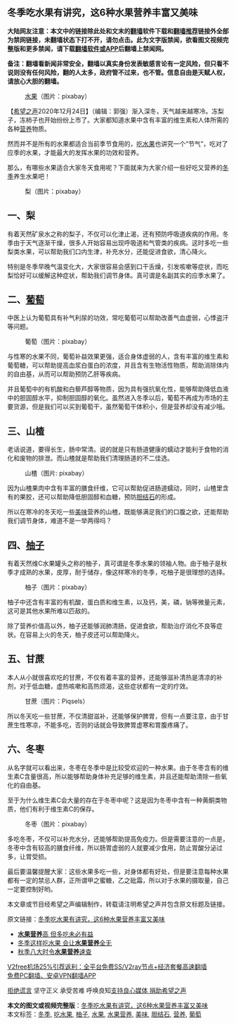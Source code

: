  <h2>冬季吃水果有讲究，这6种水果营养丰富又美味</h2> <p class="notice"><b>大陆网友注意：本文中的链接除此处和文末的<a href="https://github.com/bannedbook/fanqiang" >翻墙</a>软件下载和<a href="https://github.com/killgcd/justmysocks/blob/master/README.md">翻墙推荐</a>链接外全部为禁网链接，未翻墙状态下打不开，请勿点击。此为文字版禁闻，欲看图文视频完整版和更多禁闻，请下载<a href="https://github.com/bannedbook/fanqiang">翻墙软件或APP</a>后翻墙上禁闻网。</p><p>备注：翻墙看新闻非常安全，翻墙以真实身份发表敏感言论有一定风险，但只看不说则没有任何风险，翻的人太多，政府管不过来，也不管。信息自由是天赋人权，请放心大胆的翻墙。</b></p>  <div class="entry"> <figure><figcaption><a href="https://www.bannedbook.org/bnews/tag/%e6%b0%b4%e6%9e%9c/" class="st_tag internal_tag" rel="tag" title="标签 水果 下的日志">水果</a>（图片：pixabay）</figcaption></figure> <p>【<span class='wp_keywordlink_affiliate'><a href="https://www.soundofhope.org" title="希望之声" target="_blank">希望之声</a></span>2020年12月24日】（编辑：郭强）渐入深冬，天气越来越寒冷。冻梨子，冻柿子也开始纷纷上市了。大家都知道水果中含有丰富的维生素和人体所需的各种<a href="https://www.bannedbook.org/bnews/tag/%E8%90%A5%E5%85%BB/" class="st_tag internal_tag" rel="tag" title="标签 营养 下的日志">营养</a>物质。</p> <p>然而并不是所有的水果都适合当前季节食用的，<a href="https://www.bannedbook.org/bnews/tag/%E5%90%83%E6%B0%B4%E6%9E%9C/" class="st_tag internal_tag" rel="tag" title="标签 吃水果 下的日志">吃水果</a>也讲究一个“节气”，吃对了应季的水果，才能最大的发挥水果的功效和营养。</p> <p>那么，有哪些水果适合大家冬天食用呢？下面就来为大家介绍一些好吃又营养的<a href="https://www.bannedbook.org/bnews/tag/%e5%86%ac%e5%ad%a3/" class="st_tag internal_tag" rel="tag" title="标签 冬季 下的日志">冬季</a>养生水果吧！</p> <figure><figcaption>梨（图片：pixabay）</figcaption></figure> <h2>一、梨</h2> <p>有着天然矿泉水之称的梨子，不仅可以化津止渴，还有预防呼吸道疾病的作用。冬季由于天气逐渐干燥，很多人开始容易出现呼吸道和气管类的疾病。这时多吃一些梨类水果，可以帮助我们口内生津，补充水分，还能促进食欲，清心降火。</p> <p>特别是冬季早晚气温变化大，大家很容易会感到口干舌燥，引发咳嗽等症状，而吃梨恰好可以缓解这种症状，帮助我们调节身体。真可谓是名副其实的应季水果了。</p>  <h2>二、<a href="https://www.bannedbook.org/bnews/tag/%e8%91%a1%e8%90%84/" class="st_tag internal_tag" rel="tag" title="标签 葡萄 下的日志">葡萄</a></h2> <p>中医上认为葡萄具有补气利尿的功效，常吃葡萄可以帮助改善气血虚弱，心悸盗汗等问题。</p> <figure><figcaption>葡萄（图片：pixabay）</figcaption></figure> <p>与性寒的水果不同，葡萄补益效果更强，适合身体虚弱的人，含有丰富的维生素和葡萄糖，可以帮助提高血浆白蛋白的浓度，并且含有生物活性物质，帮助消除体内的自由基，从而可以帮助预防乙肝等疾病。</p> <p>并且葡萄中的有机酸和白藜芦醇等物质，因为具有强抗氧化性，能够帮助降低血液中的胆固醇水平，抑制胆固醇的氧化。虽然进入冬季以后，葡萄不再成为市场的主要货源，但是我们可以买到葡萄干，虽然葡萄干体积小，但是营养却没有减少哦。</p> <h2>三、山楂</h2> <p>老话说道，要得长生，肠中常清。说的就是只有肠道健康的蠕动才能利于食物的消化和废物的排泄。而山楂就是帮助我们清理肠道的不二佳选。</p> <figure><figcaption>山楂（图片: pixabay）</figcaption></figure> <p>因为山楂果肉中含有丰富的膳食纤维，它可以帮助促进肠道蠕动，同时，山楂里含有的果胶，还可以帮助降低胆固醇和血糖，预防<a href="https://www.bannedbook.org/bnews/tag/%e8%83%86%e7%bb%93%e7%9f%b3/" class="st_tag internal_tag" rel="tag" title="标签 胆结石 下的日志">胆结石</a>的形成。</p>  <p>所以在寒冷的冬天吃一些<a href="https://www.bannedbook.org/bnews/tag/%E7%BE%8E%E5%91%B3/" class="st_tag internal_tag" rel="tag" title="标签 美味 下的日志">美味</a>营养的山楂，既能够满足我们的口腹之欲，还能帮助我们调节身体，难道不是一举两得吗？</p> <h2>四、<a href="https://www.bannedbook.org/bnews/tag/%e6%9f%9a%e5%ad%90/" class="st_tag internal_tag" rel="tag" title="标签 柚子 下的日志">柚子</a></h2> <p>有着天然维C水果罐头之称的柚子，真可谓是冬季水果的领袖人物。由于柚子是秋季才成熟的水果，皮厚，耐于储存，像这样寒冷的冬季，吃柚子是很理想的选择。</p> <figure><figcaption>柚子（图片：pixabay）</figcaption></figure> <p>柚子中还含有丰富的有机酸，蛋白质和维生素，以及钙，美，磷，钠等微量元素，这可是其他水果所难以匹敌的。</p> <p>除了营养价值高以外，柚子还能够润肺清肠，促进食欲，帮助治疗消化不良等症状。在容易上火的冬天，柚子皮还可以帮助降火。</p> <h2>五、甘蔗</h2> <p>本人从小就很喜欢吃的甘蔗，不仅有着丰富的营养，还能够滋补清热是清凉的补剂，对于低血糖，虚热咳嗽和高热烦渴，这些症状都有一定的疗效。</p>  <figure><figcaption>甘蔗（图片：Piqsels）</figcaption></figure> <p>所以冬天吃一些甘蔗，不仅清甜滋补，还能够保护脾胃，但有一点要注意，由于甘蔗生性寒凉，不能多吃，否则的话就会导致脾胃虚寒和胃腹疼痛了。</p> <h2>六、冬枣</h2> <p>从名字就可以看出来，冬枣在冬季中是比较受欢迎的一种水果。由于冬枣含有的维生素C含量很高，所以能够帮助身体补充足够的维生素，并且还能帮助清除一些氧化的自由基。</p> <p>至于为什么维生素C会大量的存在于冬枣中呢？这是因为冬枣中含有一种黄酮类物质，他们有利于维生素C的保存。</p> <figure><figcaption>冬枣（图片：pixabay）</figcaption></figure> <p>多吃冬枣，不仅可以补充水分，还能够帮助提高免疫力。但是需要注意的一点是，冬枣中含有较高的膳食纤维，所以肠胃虚弱的人就要减少食用，防止胃酸分泌过多，让胃受损。</p> <p>最后要温馨提醒大家：这些水果多吃一些，对身体都有好处，但是要注意每种水果都有一定的禁忌人群，正所谓甲之蜜糖，乙之砒霜，所以对于水果的摄取量，自己一定要控制好哟。</p>  <p>本文章或节目经希望之声编辑制作，转载请注明希望之声并包含原文标题及链接。</p> <p>原文链接：<a class="src_link"  href="https://www.soundofhope.org/post/456541" target="_blank">冬季吃水果有讲究，这6种水果营养丰富又美味</a></p> <ul class='op-related-articles' title='相关阅读'> <li><a href='https://www.bannedbook.org/bnews/lifebaike/20170512/758044.html' target='_blank'><b>水果营养</b>高 但多吃未必有益</a></li> <li><a href='https://www.bannedbook.org/bnews/lifebaike/20161214/628731.html' target='_blank'>冬季这样吃水果 会让<b>水果营养</b>全无</a></li> <li><a href='https://www.bannedbook.org/bnews/sohnews/20150930/455659.html' target='_blank'>秋季八大时令<b>水果营养</b>速查</a></li> </ul> <p class="texttj"> <a href="https://www.bannedbook.org/forum23/topic22702.html" target="_blank">V2free机场25%引荐返利：全平台免费SS/V2ray节点+经济套餐高速翻墙</a><br/> <a href="https://github.com/bannedbook/fanqiang/wiki/%E7%A6%81%E9%97%BB%E7%BD%91%E5%AE%89%E5%8D%93%E7%BF%BB%E5%A2%99%E6%96%B0%E9%97%BBAPP" target="_blank">免费PC翻墙、安卓VPN翻墙APP</a></p><p><span class='wp_keywordlink'><a href="https://www.bannedbook.org/forum2/topic1584.html" title="《拒绝谎言》" target="_blank">拒绝谎言</a></span> 坚守正义 承受苦难 呼唤良知<a href="/page/donate">支持良心媒体 捐助希望之声</a></p><a name='sharetosocial'></a>       <div><b>本文的图文或视频完整版</b>：<a href='https://www.bannedbook.org/bnews/comments/20201225/1454440.html'>冬季吃水果有讲究，这6种水果营养丰富又美味</a></div>  </div><!--END ENTRY--> <div class="postfooter"> <div>本文标签：<a href="https://www.bannedbook.org/bnews/tag/%e5%86%ac%e5%ad%a3/" rel="tag">冬季</a>, <a href="https://www.bannedbook.org/bnews/tag/%E5%90%83%E6%B0%B4%E6%9E%9C/" rel="tag">吃水果</a>, <a href="https://www.bannedbook.org/bnews/tag/%e6%9f%9a%e5%ad%90/" rel="tag">柚子</a>, <a href="https://www.bannedbook.org/bnews/tag/%e6%b0%b4%e6%9e%9c/" rel="tag">水果</a>, <a href="https://www.bannedbook.org/bnews/tag/%E6%B0%B4%E6%9E%9C%E8%90%A5%E5%85%BB/" rel="tag">水果营养</a>, <a href="https://www.bannedbook.org/bnews/tag/%E7%BE%8E%E5%91%B3/" rel="tag">美味</a>, <a href="https://www.bannedbook.org/bnews/tag/%e8%83%86%e7%bb%93%e7%9f%b3/" rel="tag">胆结石</a>, <a href="https://www.bannedbook.org/bnews/tag/%E8%90%A5%E5%85%BB/" rel="tag">营养</a>, <a href="https://www.bannedbook.org/bnews/tag/%e8%91%a1%e8%90%84/" rel="tag">葡萄</a></div>  </div><!--END POSTFOOTER--> 